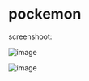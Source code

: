 # pockemon
screenshoot:


![image](https://user-images.githubusercontent.com/79710659/232344676-09677582-02d3-42e2-bd67-195e990c6403.png)


![image](https://user-images.githubusercontent.com/79710659/232344716-67dce34c-67da-4fab-8529-75f7f2be8f3f.png)



